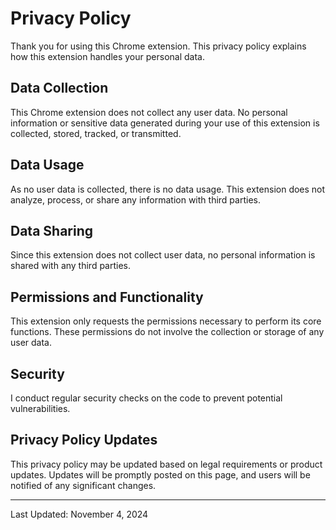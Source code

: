 # Privacy Policy

Thank you for using this Chrome extension. This privacy policy explains how this extension handles your personal data.

## Data Collection

This Chrome extension does not collect any user data. No personal information or sensitive data generated during your use of this extension is collected, stored, tracked, or transmitted.

## Data Usage

As no user data is collected, there is no data usage. This extension does not analyze, process, or share any information with third parties.

## Data Sharing

Since this extension does not collect user data, no personal information is shared with any third parties.

## Permissions and Functionality

This extension only requests the permissions necessary to perform its core functions. These permissions do not involve the collection or storage of any user data.

## Security

I conduct regular security checks on the code to prevent potential vulnerabilities.

## Privacy Policy Updates

This privacy policy may be updated based on legal requirements or product updates. Updates will be promptly posted on this page, and users will be notified of any significant changes.

---

Last Updated: November 4, 2024
